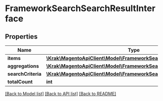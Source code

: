 # FrameworkSearchSearchResultInterface

## Properties
Name | Type | Description | Notes
------------ | ------------- | ------------- | -------------
**items** | [**\Krak\MagentoApiClient\Model\FrameworkSearchDocumentInterface[]**](FrameworkSearchDocumentInterface.md) |  | 
**aggregations** | [**\Krak\MagentoApiClient\Model\FrameworkSearchAggregationInterface**](FrameworkSearchAggregationInterface.md) |  | 
**searchCriteria** | [**\Krak\MagentoApiClient\Model\FrameworkSearchSearchCriteriaInterface**](FrameworkSearchSearchCriteriaInterface.md) |  | 
**totalCount** | **int** | Total count. | 

[[Back to Model list]](../README.md#documentation-for-models) [[Back to API list]](../README.md#documentation-for-api-endpoints) [[Back to README]](../README.md)


